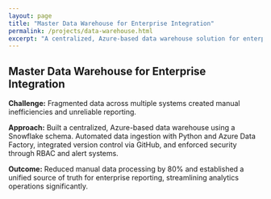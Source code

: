 ```yaml
---
layout: page
title: "Master Data Warehouse for Enterprise Integration"
permalink: /projects/data-warehouse.html
excerpt: "A centralized, Azure-based data warehouse solution for enterprise data integration and reporting."
---
```


<h2>Master Data Warehouse for Enterprise Integration</h2>

<p><strong>Challenge:</strong> Fragmented data across multiple systems created manual inefficiencies and unreliable reporting.</p>
<p><strong>Approach:</strong> Built a centralized, Azure-based data warehouse using a Snowflake schema. Automated data ingestion with Python and Azure Data Factory, integrated version control via GitHub, and enforced security through RBAC and alert systems.</p>
<p><strong>Outcome:</strong> Reduced manual data processing by 80% and established a unified source of truth for enterprise reporting, streamlining analytics operations significantly.</p>
